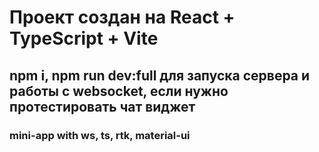 # Проект создан на React + TypeScript + Vite

## npm i, npm run dev:full для запуска сервера и работы с websocket, если нужно протестировать чат виджет

### mini-app with ws, ts, rtk, material-ui